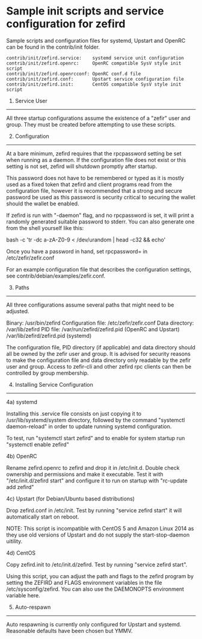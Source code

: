 Sample init scripts and service configuration for zefird
==========================================================

Sample scripts and configuration files for systemd, Upstart and OpenRC
can be found in the contrib/init folder.

    contrib/init/zefird.service:    systemd service unit configuration
    contrib/init/zefird.openrc:     OpenRC compatible SysV style init script
    contrib/init/zefird.openrcconf: OpenRC conf.d file
    contrib/init/zefird.conf:       Upstart service configuration file
    contrib/init/zefird.init:       CentOS compatible SysV style init script

1. Service User
---------------------------------

All three startup configurations assume the existence of a "zefir" user
and group.  They must be created before attempting to use these scripts.

2. Configuration
---------------------------------

At a bare minimum, zefird requires that the rpcpassword setting be set
when running as a daemon.  If the configuration file does not exist or this
setting is not set, zefird will shutdown promptly after startup.

This password does not have to be remembered or typed as it is mostly used
as a fixed token that zefird and client programs read from the configuration
file, however it is recommended that a strong and secure password be used
as this password is security critical to securing the wallet should the
wallet be enabled.

If zefird is run with "-daemon" flag, and no rpcpassword is set, it will
print a randomly generated suitable password to stderr.  You can also
generate one from the shell yourself like this:

bash -c 'tr -dc a-zA-Z0-9 < /dev/urandom | head -c32 && echo'

Once you have a password in hand, set rpcpassword= in /etc/zefir/zefir.conf

For an example configuration file that describes the configuration settings,
see contrib/debian/examples/zefir.conf.

3. Paths
---------------------------------

All three configurations assume several paths that might need to be adjusted.

Binary:              /usr/bin/zefird
Configuration file:  /etc/zefir/zefir.conf
Data directory:      /var/lib/zefird
PID file:            /var/run/zefird/zefird.pid (OpenRC and Upstart)
                     /var/lib/zefird/zefird.pid (systemd)

The configuration file, PID directory (if applicable) and data directory
should all be owned by the zefir user and group.  It is advised for security
reasons to make the configuration file and data directory only readable by the
zefir user and group.  Access to zefir-cli and other zefird rpc clients
can then be controlled by group membership.

4. Installing Service Configuration
-----------------------------------

4a) systemd

Installing this .service file consists on just copying it to
/usr/lib/systemd/system directory, followed by the command
"systemctl daemon-reload" in order to update running systemd configuration.

To test, run "systemctl start zefird" and to enable for system startup run
"systemctl enable zefird"

4b) OpenRC

Rename zefird.openrc to zefird and drop it in /etc/init.d.  Double
check ownership and permissions and make it executable.  Test it with
"/etc/init.d/zefird start" and configure it to run on startup with
"rc-update add zefird"

4c) Upstart (for Debian/Ubuntu based distributions)

Drop zefird.conf in /etc/init.  Test by running "service zefird start"
it will automatically start on reboot.

NOTE: This script is incompatible with CentOS 5 and Amazon Linux 2014 as they
use old versions of Upstart and do not supply the start-stop-daemon uitility.

4d) CentOS

Copy zefird.init to /etc/init.d/zefird. Test by running "service zefird start".

Using this script, you can adjust the path and flags to the zefird program by
setting the ZEFIRD and FLAGS environment variables in the file
/etc/sysconfig/zefird. You can also use the DAEMONOPTS environment variable here.

5. Auto-respawn
-----------------------------------

Auto respawning is currently only configured for Upstart and systemd.
Reasonable defaults have been chosen but YMMV.
